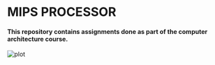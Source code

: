 # MIPS PROCESSOR

#### This repository contains assignments done as part of the computer architecture course.

![plot](https://github.com/shreyas1998/MIPS-processor/tree/master/pipeline/pipeline_processor.PNG)

